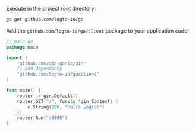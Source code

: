Execute in the project root directory:

```bash
go get github.com/logto-io/go
```

Add the `github.com/logto-io/go/client` package to your application code:

```go title="main.go"
// main.go
package main

import (
	"github.com/gin-gonic/gin"
	// Add dependency
	"github.com/logto-io/go/client"
)

func main() {
	router := gin.Default()
	router.GET("/", func(c *gin.Context) {
		c.String(200, "Hello Logto!")
	})
	router.Run(":3000")
}
```
